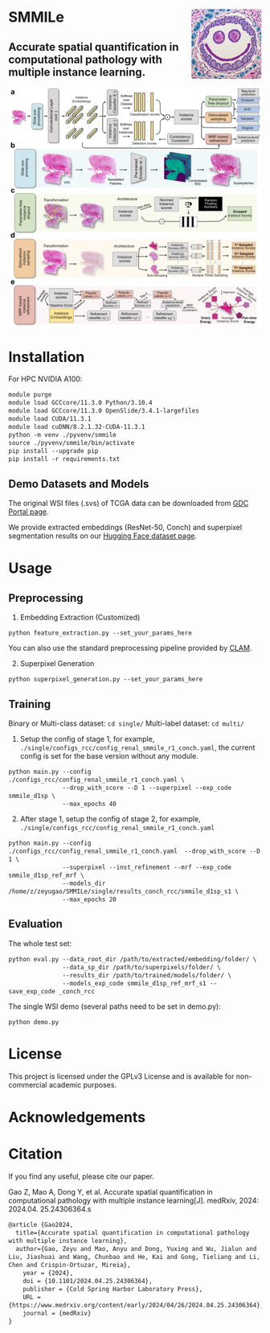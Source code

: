 SMMILe <img src="SmmileIcon.jpg" width="140px" align="right" />
===========
## Accurate spatial quantification in computational pathology with multiple instance learning.

![Graphic](SMMILeGraphic.png)

# Installation

For HPC NVIDIA A100:
```
module purge
module load GCCcore/11.3.0 Python/3.10.4
module load GCCcore/11.3.0 OpenSlide/3.4.1-largefiles
module load CUDA/11.3.1
module load cuDNN/8.2.1.32-CUDA-11.3.1
python -m venv ./pyvenv/smmile
source ./pyvenv/smmile/bin/activate
pip install --upgrade pip
pip install -r requirements.txt
```

## Demo Datasets and Models

The original WSI files (.svs) of TCGA data can be downloaded from [GDC Portal page](https://portal.gdc.cancer.gov/v1/repository).

We provide extracted embeddings (ResNet-50, Conch) and superpixel segmentation results on our [Hugging Face dataset page](https://huggingface.co/datasets/zeyugao/SMMILe_Datasets).


# Usage
## Preprocessing
1. Embedding Extraction (Customized)
```
python feature_extraction.py --set_your_params_here
```
You can also use the standard preprocessing pipeline provided by [CLAM](https://github.com/mahmoodlab/CLAM).

2. Superpixel Generation
```
python superpixel_generation.py --set_your_params_here
```

## Training

Binary or Multi-class dataset: ``` cd single/ ```
Multi-label dataset: ``` cd multi/ ```

1. Setup the config of stage 1, for example, ```./single/configs_rcc/config_renal_smmile_r1_conch.yaml```, the current config is set for the base version without any module.
```
python main.py --config ./configs_rcc/config_renal_smmile_r1_conch.yaml \
               --drop_with_score --D 1 --superpixel --exp_code smmile_d1sp \
               --max_epochs 40
```
2. After stage 1, setup the config of stage 2, for example, ```./single/configs_rcc/config_renal_smmile_r1_conch.yaml```
```
python main.py --config ./configs_rcc/config_renal_smmile_r1_conch.yaml  --drop_with_score --D 1 \
               --superpixel --inst_refinement --mrf --exp_code smmile_d1sp_ref_mrf \
               --models_dir /home/z/zeyugao/SMMILe/single/results_conch_rcc/smmile_d1sp_s1 \
               --max_epochs 20
```

## Evaluation
The whole test set:
```
python eval.py --data_root_dir /path/to/extracted/embedding/folder/ \
               --data_sp_dir /path/to/superpixels/folder/ \
               --results_dir /path/to/trained/models/folder/ \
               --models_exp_code smmile_d1sp_ref_mrf_s1 --save_exp_code _conch_rcc
```
The single WSI demo (several paths need to be set in demo.py):
```
python demo.py
```

# License

This project is licensed under the GPLv3 License and is available for non-commercial academic purposes.

# Acknowledgements

# Citation

If you find any useful, please cite our paper.

Gao Z, Mao A, Dong Y, et al. Accurate spatial quantification in computational pathology with multiple instance learning[J]. medRxiv, 2024: 2024.04. 25.24306364.s

```
@article {Gao2024,
  title={Accurate spatial quantification in computational pathology with multiple instance learning},
  author={Gao, Zeyu and Mao, Anyu and Dong, Yuxing and Wu, Jialun and Liu, Jiashuai and Wang, Chunbao and He, Kai and Gong, Tieliang and Li, Chen and Crispin-Ortuzar, Mireia},
	year = {2024},
	doi = {10.1101/2024.04.25.24306364},
	publisher = {Cold Spring Harbor Laboratory Press},
	URL = {https://www.medrxiv.org/content/early/2024/04/26/2024.04.25.24306364},
	journal = {medRxiv}
}
```
